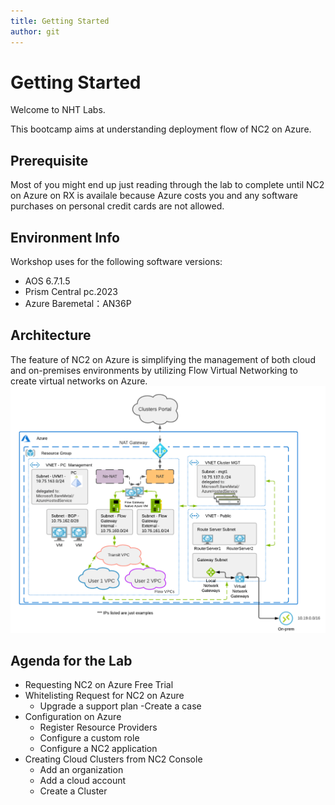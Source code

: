 ```yaml
---
title: Getting Started
author: git
---
```


# Getting Started 

Welcome to NHT Labs.

This bootcamp aims at understanding deployment flow of NC2 on Azure. 

## Prerequisite

Most of you might end up just reading through the lab to complete until NC2 on Azure on RX is availale because Azure costs you and any software purchases on personal credit cards are not allowed.

## Environment Info

Workshop uses for the following software versions:

 + AOS 6.7.1.5
 + Prism Central pc.2023
 + Azure Baremetal：AN36P

## Architecture

The feature of NC2 on Azure is simplifying the management of both cloud and on-premises environments by utilizing Flow Virtual Networking to create virtual networks on Azure.
![](image.png)

## Agenda for the Lab

- Requesting NC2 on Azure Free Trial
- Whitelisting Request for NC2 on Azure
    - Upgrade a support plan
    -Create a case
- Configuration on Azure
    - Register Resource Providers
    - Configure a custom role
    - Configure a NC2 application
- Creating Cloud Clusters from NC2 Console
    - Add an organization
    - Add a cloud account
    - Create a Cluster